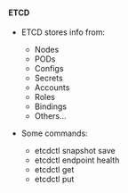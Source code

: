 #### ETCD

- ETCD stores info from:
  - Nodes
  - PODs
  - Configs
  - Secrets
  - Accounts
  - Roles
  - Bindings
  - Others...

- Some commands:
  - etcdctl snapshot save 
  - etcdctl endpoint health
  - etcdctl get
  - etcdctl put